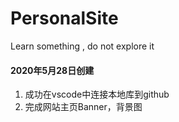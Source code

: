# PersonalSite
Learn something , do not explore it
#### 2020年5月28日创建
1. 成功在vscode中连接本地库到github
2. 完成网站主页Banner，背景图
